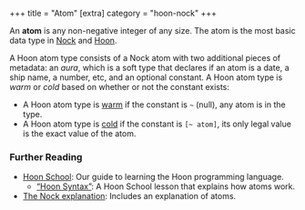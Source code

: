 +++
title = "Atom"
[extra]
category = "hoon-nock"
+++

An **atom** is any non-negative integer of any size. The atom is the most basic data type in [Nock](/reference/glossary/nock) and [Hoon](/reference/glossary/hoon).

A Hoon atom type consists of a Nock atom with two additional pieces of metadata:
an _aura_, which is a soft type that declares if an atom is a date, a ship name,
a number, etc, and an optional constant. A Hoon atom type is _warm_ or _cold_
based on whether or not the constant exists:

- A Hoon atom type is [warm](/reference/glossary/warm) if the constant is `~`
  (null), any atom is in the type.
- A Hoon atom type is [cold](/reference/glossary/cold) if the constant is `[~
  atom]`, its only legal value is the exact value of the atom.

### Further Reading

- [Hoon School](/guides/core/hoon-school/): Our guide to learning the Hoon
  programming language.
  - [“Hoon Syntax”](/guides/core/hoon-school/B-syntax#nouns): A Hoon School
    lesson that explains how atoms work.
- [The Nock explanation](/reference/nock/explanation): Includes an explanation
  of atoms.

